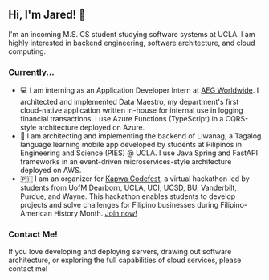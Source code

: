 ## Hi, I'm Jared! 👋
I'm an incoming M.S. CS student studying software systems at UCLA. I am highly interested in backend engineering, software architecture, and cloud computing.

### Currently...
- 💻 I am interning as an Application Developer Intern at [AEG Worldwide](https://aegworldwide.com/). I architected and implemented Data Maestro, my department's first cloud-native application written in-house for internal use in logging financial transactions. I use Azure Functions (TypeScript) in a CQRS-style architecture deployed on Azure.
- 🍃 I am architecting and implementing the backend of Liwanag, a Tagalog language learning mobile app developed by students at Pilipinos in Engineering and Science (PIES) @ UCLA. I use Java Spring and FastAPI frameworks in an event-driven microservices-style architecture deployed on AWS.
- 🇵🇭 I am an organizer for [Kapwa Codefest](https://kapwacodefest.com/), a virtual hackathon led by students from UofM Dearborn, UCLA, UCI, UCSD, BU, Vanderbilt, Purdue, and Wayne. This hackathon enables students to develop projects and solve challenges for Filipino businesses during Filipino-American History Month. [Join now!](https://kapwacodefest.com/)

### Contact Me!
If you love developing and deploying servers, drawing out software architecture, or exploring the full capabilities of cloud services, please contact me!
